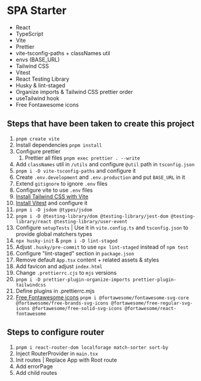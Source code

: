 # SPA Starter

- React
- TypeScript
- Vite
- Prettier
- vite-tsconfig-paths + classNames util
- envs (BASE_URL)
- Tailwind CSS
- Vitest
- React Testing Library
- Husky & lint-staged
- Organize imports & Tailwind CSS prettier order
- useTailwind hook
- Free Fontawesome icons

## Steps that have been taken to create this project

1. `pnpm create vite`
1. Install dependencies `pnpm install`
1. Configure prettier
   1. Prettier all files `pnpm exec prettier . --write`
1. Add `classNames` util in `/utils` and configure `@util` path in `tsconfig.json`
1. `pnpm i -D vite-tsconfig-paths` and configure it
1. Create `.env.development` and `.env.production` and put `BASE_URL` in it
1. Extend `gitignore` to ignore `.env` files
1. Configure vite to use `.env` files
1. [Install Tailwind CSS with Vite](https://tailwindcss.com/docs/guides/vite)
1. [Install Vitest](https://vitest.dev/guide/#adding-vitest-to-your-project) and configure it
1. `pnpm i -D jsdom @types/jsdom`
1. `pnpm i -D @testing-library/dom @testing-library/jest-dom @testing-library/react @testing-library/user-event`
1. Configure `setupTests` | Use it in `vite.config.ts` and `tsconfig.json` to provide global matchers types
1. `npx husky-init` & `pnpm i -D lint-staged`
1. Adjust `.husky/pre-commit` to use `npx lint-staged` instead of `npm test`
1. Configure "lint-staged" section in `package.json`
1. Remove default `App.tsx` content + related assets & styles
1. Add favicon and adjust `index.html`
1. Change `.prettierrc.cjs` to `mjs` versions
1. `pnpm i -D prettier-plugin-organize-imports prettier-plugin-tailwindcss`
1. Define plugins in .prettierrc.mjs
1. [Free Fontawesome icons](https://fontawesome.com/search?o=r&m=free) `pnpm i @fortawesome/fontawesome-svg-core @fortawesome/free-brands-svg-icons @fortawesome/free-regular-svg-icons @fortawesome/free-solid-svg-icons @fortawesome/react-fontawesome`

## Steps to configure router

1. `pnpm i react-router-dom localforage match-sorter sort-by`
1. Inject RouterProvider in `main.tsx`
1. Init routes | Replace App with Root route
1. Add errorPage
1. Add child routes

